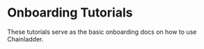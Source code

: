 # Onboarding Tutorials

These tutorials serve as the basic onboarding docs on how to use
Chainladder.
